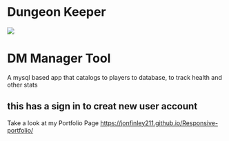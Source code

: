 # Dungeon Keeper
![ ](public/images/images.jpg)
# DM Manager Tool
A mysql based app that catalogs to players to database, to track health and other stats

## this has a sign in to creat new user account



Take a look at my Portfolio Page
https://jonfinley211.github.io/Responsive-portfolio/